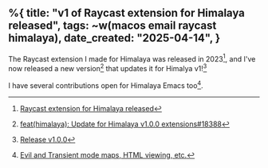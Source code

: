 %{
    title: "v1 of Raycast extension for Himalaya released",
    tags: ~w(macos email raycast himalaya),
    date_created: "2025-04-14",
}
---
The Raycast extension I made for Himalaya was released in 2023[^1], and I've now released a new version[^3] that updates it for Himalya v1![^2]

I have several contributions open for Himalaya Emacs too[^4].

[^1]: [Raycast extension for Himalaya released](raycast-extension-for-himalaya-released)
[^2]: [Release v1.0.0](https://github.com/pimalaya/himalaya/releases/tag/v1.0.0)
[^3]: [feat(himalaya): Update for Himalaya v1.0.0 extensions#18388](https://github.com/raycast/extensions/pull/18388)
[^4]: [Evil and Transient mode maps, HTML viewing, etc.](https://github.com/dantecatalfamo/himalaya-emacs/pulls/jesse-c)
